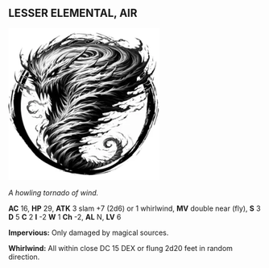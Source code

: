## LESSER ELEMENTAL, AIR

![](images/lesser-elemental-air.webp)

_A howling tornado of wind._

**AC** 16, **HP** 29, **ATK** 3 slam +7 (2d6) or 1 whirlwind, **MV** double near (fly), **S** 3 **D** 5 **C** 2 **I** -2 **W** 1 **Ch** -2, **AL** N, **LV** 6

**Impervious:** Only damaged by magical sources.

**Whirlwind:** All within close DC 15 DEX or flung 2d20 feet in random direction.

